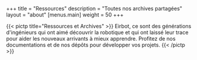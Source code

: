 +++
title = "Ressources"
description = "Toutes nos archives partagées"
layout = "about"
[menus.main]
  weight = 50
+++

{{< pictp title="Ressources et Archives" >}}
Eirbot, ce sont des générations d'ingénieurs qui ont aimé découvrir la
robotique et qui ont laissé leur trace pour aider les nouveaux arrivants à
mieux apprendre. Profitez de nos documentations et de nos dépôts pour
développer vos projets.
{{< /pictp >}}
